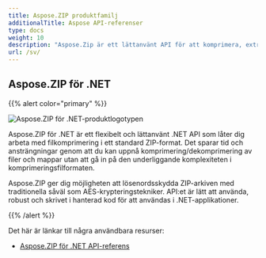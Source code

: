 ```yaml
---
title: Aspose.ZIP produktfamilj
additionalTitle: Aspose API-referenser
type: docs
weight: 10
description: "Aspose.Zip är ett lättanvänt API för att komprimera, extrahera och bearbeta komprimerade filer i formaten Zip, RAR eller 7Zip. Tillämpar kryptering med ZipCrypto eller AES128, 192 och AES256."
url: /sv/
---
```


## Aspose.ZIP för .NET

{{% alert color="primary" %}} 

![Aspose.ZIP för .NET-produktlogotypen](../home_1.png)


Aspose.ZIP för .NET är ett flexibelt och lättanvänt .NET API som låter dig arbeta med filkomprimering i ett standard ZIP-format. Det sparar tid och ansträngningar genom att du kan uppnå komprimering/dekomprimering av filer och mappar utan att gå in på den underliggande komplexiteten i komprimeringsfilformaten.

Aspose.ZIP ger dig möjligheten att lösenordsskydda ZIP-arkiven med traditionella såväl som AES-krypteringstekniker. API:et är lätt att använda, robust och skrivet i hanterad kod för att användas i .NET-applikationer.

{{% /alert %}} 

Det här är länkar till några användbara resurser:
- [Aspose.ZIP för .NET API-referens](/zip/sv/net/)